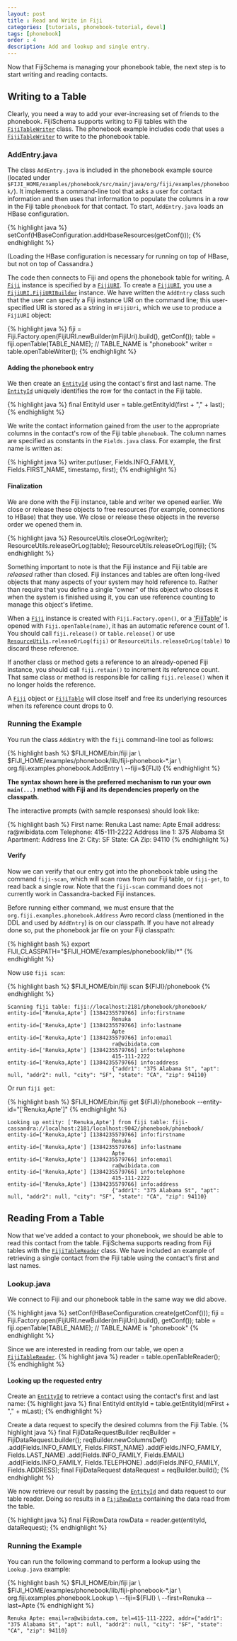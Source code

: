 ```yaml
---
layout: post
title : Read and Write in Fiji
categories: [tutorials, phonebook-tutorial, devel]
tags: [phonebook]
order : 4
description: Add and lookup and single entry.
---
```


Now that FijiSchema is managing your phonebook table, the next step is to start writing
and reading contacts.

## Writing to a Table
Clearly, you need a way to add your ever-increasing set of friends to the phonebook.
FijiSchema supports writing to Fiji tables with the
[`FijiTableWriter`]({{site.api_schema_devel}}/FijiTableWriter.html) class. The phonebook example
includes code that uses a [`FijiTableWriter`]({{site.api_schema_devel}}/FijiTableWriter.html) to
write to the phonebook table.

### AddEntry.java
The class `AddEntry.java` is included in the phonebook example source (located under
`$FIJI_HOME/examples/phonebook/src/main/java/org/fiji/examples/phonebook/`). It implements a command-line tool
that asks a user for contact information and then uses that information to populate
the columns in a row in the Fiji table `phonebook` for that contact.
To start, `AddEntry.java` loads an HBase configuration.

{% highlight java %}
setConf(HBaseConfiguration.addHbaseResources(getConf()));
{% endhighlight %}

(Loading the HBase configuration is necessary for running on top of HBase, but not on top of
Cassandra.)

The code then connects to Fiji and opens the phonebook table for writing. A [`Fiji`]({{site.api_schema_devel}}/Fiji.html)
instance is specified by a [`FijiURI`]({{site.api_schema_devel}}/FijiURI.html).
To create a [`FijiURI`]({{site.api_schema_devel}}/FijiURI.html), you use a
[`FijiURI.FijiURIBuilder`]({{site.api_schema_devel}}/FijiURI.FijiURIBuilder.html)
instance.  We have written the `AddEntry` class such that the user can specify a Fiji instance URI
on the command line; this user-specified URI is stored as a string in `mFijiUri`, which we use to
produce a `FijiURI` object:

{% highlight java %}
fiji = Fiji.Factory.open(FijiURI.newBuilder(mFijiUri).build(), getConf());
table = fiji.openTable(TABLE_NAME); // TABLE_NAME is "phonebook"
writer = table.openTableWriter();
{% endhighlight %}

#### Adding the phonebook entry
We then create an [`EntityId`]({{site.api_schema_devel}}/EntityId.html) using the contact's first
and last name. The [`EntityId`]({{site.api_schema_devel}}/EntityId.html) uniquely identifies the
row for the contact in the Fiji table.

{% highlight java %}
final EntityId user = table.getEntityId(first + "," + last);
{% endhighlight %}

We write the contact information gained from the user to the appropriate columns
in the contact's row of the Fiji table `phonebook`.
The column names are specified as constants in the `Fields.java` class. For example,
the first name is written as:

{% highlight java %}
writer.put(user, Fields.INFO_FAMILY, Fields.FIRST_NAME, timestamp, first);
{% endhighlight %}

#### Finalization
We are done with the Fiji instance, table and writer we opened earlier.
We close or release these objects to free resources (for example, connections to HBase)
that they use. We close or release these objects in the reverse order we opened them in.

{% highlight java %}
ResourceUtils.closeOrLog(writer);
ResourceUtils.releaseOrLog(table);
ResourceUtils.releaseOrLog(fiji);
{% endhighlight %}

Something important to note is that the Fiji instance and Fiji table are _released_ rather than closed.
Fiji instances and tables are often long-lived objects that many aspects of your system may hold
reference to. Rather than require that you define a single "owner" of this object who
closes it when the system is finished using it, you can use reference counting to manage
this object's lifetime.

When a [`Fiji`]({{site.api_schema_devel}}/Fiji.html) instance is created with `Fiji.Factory.open()`,
or a ['FijiTable']({{site.api_schema_devel}}/FijiTable.html) is opened with `Fiji.openTable(name)`,
it has an automatic reference count of 1. You should call `fiji.release()` or `table.release()` or use
[`ResourceUtils`]({{site.api_schema_devel}}/util/ResourceUtils.html)`.releaseOrLog(fiji)` or
`ResourceUtils.releaseOrLog(table)` to discard these reference.

If another class or method gets a reference to an already-opened Fiji instance,
you should call `fiji.retain()` to increment its reference count. That same
class or method is responsible for calling `fiji.release()` when it no longer
holds the reference.

A [`Fiji`]({{site.api_schema_devel}}/Fiji.html) object or
[`FijiTable`]({{site.api_schema_devel}}/FijiTable.html) will close itself and free its underlying
resources when its reference count drops to 0.

### Running the Example
You run the class `AddEntry` with the `fiji` command-line tool as follows:

<div class="userinput">
{% highlight bash %}
$FIJI_HOME/bin/fiji jar \
    $FIJI_HOME/examples/phonebook/lib/fiji-phonebook-*.jar \
    org.fiji.examples.phonebook.AddEntry \
    --fiji=${FIJI}
{% endhighlight %}
</div>

__The syntax shown here is the preferred mechanism to run your own `main(...)`
method with Fiji and its dependencies properly on the classpath.__

The interactive prompts (with sample responses) should look like:

<div class="userinput">
{% highlight bash %}
First name: Renuka
Last name: Apte
Email address: ra@wibidata.com
Telephone: 415-111-2222
Address line 1: 375 Alabama St
Apartment:
Address line 2:
City: SF
State: CA
Zip: 94110
{% endhighlight %}
</div>

#### Verify
Now we can verify that our entry got into the phonebook table using the command `fiji-scan`, which
will scan rows from our Fiji table, or `fiji-get`, to read back a single row.  Note that the
`fiji-scan` command does not currently work in Cassandra-backed Fiji instances.

Before running either command, we must ensure that the `org.fiji.examples.phonebook.Address` Avro
record class (mentioned in the DDL and used by `AddEntry`) is on our classpath.  If you have not
already done so, put the phonebook jar file on your Fiji classpath:

<div class="userinput">
{% highlight bash %}
export FIJI_CLASSPATH="$FIJI_HOME/examples/phonebook/lib/*"
{% endhighlight %}
</div>

Now use `fiji scan`:

<div class="userinput">
{% highlight bash %}
$FIJI_HOME/bin/fiji scan ${FIJI}/phonebook
{% endhighlight %}
</div>

    Scanning fiji table: fiji://localhost:2181/phonebook/phonebook/
    entity-id=['Renuka,Apte'] [1384235579766] info:firstname
                                     Renuka
    entity-id=['Renuka,Apte'] [1384235579766] info:lastname
                                     Apte
    entity-id=['Renuka,Apte'] [1384235579766] info:email
                                     ra@wibidata.com
    entity-id=['Renuka,Apte'] [1384235579766] info:telephone
                                     415-111-2222
    entity-id=['Renuka,Apte'] [1384235579766] info:address
                                     {"addr1": "375 Alabama St", "apt": null, "addr2": null, "city": "SF", "state": "CA", "zip": 94110}


Or run `fiji get`:

<div class="userinput">
{% highlight bash %}
$FIJI_HOME/bin/fiji get ${FIJI}/phonebook --entity-id="['Renuka,Apte']"
{% endhighlight %}
</div>

    Looking up entity: ['Renuka,Apte'] from fiji table: fiji-cassandra://localhost:2181/localhost:9042/phonebook/phonebook/
    entity-id=['Renuka,Apte'] [1384235579766] info:firstname
                                     Renuka
    entity-id=['Renuka,Apte'] [1384235579766] info:lastname
                                     Apte
    entity-id=['Renuka,Apte'] [1384235579766] info:email
                                     ra@wibidata.com
    entity-id=['Renuka,Apte'] [1384235579766] info:telephone
                                     415-111-2222
    entity-id=['Renuka,Apte'] [1384235579766] info:address
                                     {"addr1": "375 Alabama St", "apt": null, "addr2": null, "city": "SF", "state": "CA", "zip": 94110}


## Reading From a Table
Now that we've added a contact to your phonebook, we should be able to read this
contact from the table. FijiSchema supports reading from Fiji tables with the
[`FijiTableReader`]({{site.api_schema_devel}}/FijiTableReader.html) class. We have included an
example of retrieving a single contact from the Fiji table using the contact's first
and last names.

### Lookup.java
We connect to Fiji and our phonebook table in the same way we did above.

{% highlight java %}
setConf(HBaseConfiguration.create(getConf()));
fiji = Fiji.Factory.open(FijiURI.newBuilder(mFijiUri).build(), getConf());
table = fiji.openTable(TABLE_NAME); // TABLE_NAME is "phonebook"
{% endhighlight %}

Since we are interested in reading from our table, we open a
[`FijiTableReader`]({{site.api_schema_devel}}/FijiTableReader.html).
{% highlight java %}
reader = table.openTableReader();
{% endhighlight %}

#### Looking up the requested entry
Create an [`EntityId`]({{site.api_schema_devel}}/EntityId.html) to retrieve a contact
using the contact's first and last name:
{% highlight java %}
final EntityId entityId = table.getEntityId(mFirst + "," + mLast);
{% endhighlight %}

Create a data request to specify the desired columns from the Fiji Table.
{% highlight java %}
final FijiDataRequestBuilder reqBuilder = FijiDataRequest.builder();
reqBuilder.newColumnsDef()
    .add(Fields.INFO_FAMILY, Fields.FIRST_NAME)
    .add(Fields.INFO_FAMILY, Fields.LAST_NAME)
    .add(Fields.INFO_FAMILY, Fields.EMAIL)
    .add(Fields.INFO_FAMILY, Fields.TELEPHONE)
    .add(Fields.INFO_FAMILY, Fields.ADDRESS);
final FijiDataRequest dataRequest = reqBuilder.build();
{% endhighlight %}

We now retrieve our result by passing the
[`EntityId`]({{site.api_schema_devel}}/EntityId.html) and data request to our table reader.
Doing so results in a [`FijiRowData`]({{site.api_schema_devel}}/FijiRowData.html) containing
the data read from the table.

{% highlight java %}
final FijiRowData rowData = reader.get(entityId, dataRequest);
{% endhighlight %}

### Running the Example
You can run the following command to perform a lookup using the `Lookup.java` example:

<div class="userinput">
{% highlight bash %}
$FIJI_HOME/bin/fiji jar \
    $FIJI_HOME/examples/phonebook/lib/fiji-phonebook-*.jar \
    org.fiji.examples.phonebook.Lookup \
    --fiji=${FIJI} \
    --first=Renuka --last=Apte
{% endhighlight %}
</div>

    Renuka Apte: email=ra@wibidata.com, tel=415-111-2222, addr={"addr1": "375 Alabama St", "apt": null, "addr2": null, "city": "SF", "state": "CA", "zip": 94110}
